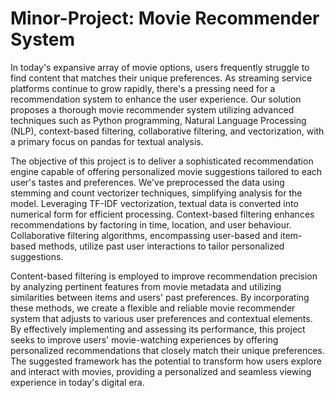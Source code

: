 # Minor-Project: Movie Recommender System
In today's expansive array of movie options, users frequently struggle to find content that matches their unique preferences. As streaming service platforms continue to grow rapidly, there's a pressing need for a recommendation system to enhance the user experience. Our solution proposes a thorough movie recommender system utilizing advanced techniques such as Python programming, Natural Language Processing (NLP), context-based filtering, collaborative filtering, and vectorization, with a primary focus on pandas for textual analysis.

The objective of this project is to deliver a sophisticated recommendation engine capable of offering personalized movie suggestions tailored to each user's tastes and preferences. We've preprocessed the data using stemming and count vectorizer techniques, simplifying analysis for the model. Leveraging TF-IDF vectorization, textual data is converted into numerical form for efficient processing. Context-based filtering enhances recommendations by factoring in time, location, and user behaviour. Collaborative filtering algorithms, encompassing user-based and item-based methods, utilize past user interactions to tailor personalized suggestions. 

Content-based filtering is employed to improve recommendation precision by analyzing pertinent features from movie metadata and utilizing similarities between items and users' past preferences. By incorporating these methods, we create a flexible and reliable movie recommender system that adjusts to various user preferences and contextual elements. By effectively implementing and assessing its performance, this project seeks to improve users' movie-watching experiences by offering personalized recommendations that closely match their unique preferences. The suggested framework has the potential to transform how users explore and interact with movies, providing a personalized and seamless viewing experience in today's digital era.
